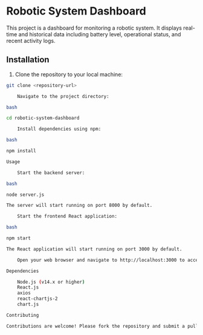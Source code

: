 # Robotic System Dashboard

This project is a dashboard for monitoring a robotic system. It displays real-time and historical data including battery level, operational status, and recent activity logs.

## Installation

1. Clone the repository to your local machine:

```bash
git clone <repository-url>

    Navigate to the project directory:

bash

cd robotic-system-dashboard

    Install dependencies using npm:

bash

npm install

Usage

    Start the backend server:

bash

node server.js

The server will start running on port 8000 by default.

    Start the frontend React application:

bash

npm start

The React application will start running on port 3000 by default.

    Open your web browser and navigate to http://localhost:3000 to access the dashboard.

Dependencies

    Node.js (v14.x or higher)
    React.js
    axios
    react-chartjs-2
    chart.js

Contributing

Contributions are welcome! Please fork the repository and submit a pull request with your changes.